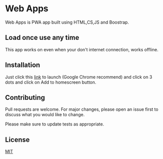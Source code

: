 # Web Apps
Web Apps is PWA app built using HTML,CS,JS and Boostrap.

## Load once use any time

This app works on even when your don't internet connection, works offline.

## Installation

Just click this [link](https://itsmrajesh.github.io/web-apps/index.html) to launch (Google Chrome recommend) and click on 3 dots and click on Add to homescreen button.


## Contributing
Pull requests are welcome. For major changes, please open an issue first to discuss what you would like to change.

Please make sure to update tests as appropriate.

## License
[MIT](https://choosealicense.com/licenses/mit/)
